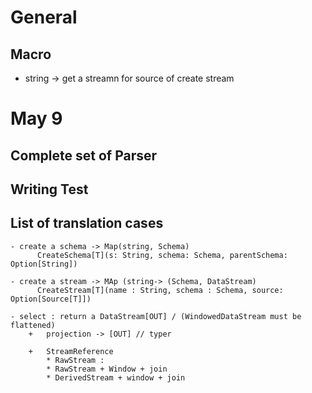 # General
## Macro
  - string -> get a streamn for source of create stream
  
# May 9

## Complete set of Parser

## Writing Test

## List of translation cases

    - create a schema -> Map(string, Schema)
          CreateSchema[T](s: String, schema: Schema, parentSchema: Option[String])

    - create a stream -> MAp (string-> (Schema, DataStream)
          CreateStream[T](name : String, schema : Schema, source: Option[Source[T]]) 
          
    - select : return a DataStream[OUT] / (WindowedDataStream must be flattened)
        +   projection -> [OUT] // typer
        
        +   StreamReference
            * RawStream : 
            * RawStream + Window + join
            * DerivedStream + window + join
            
            
            
       
